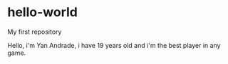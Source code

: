 # hello-world
My first repository

Hello, i'm Yan Andrade, i have 19 years old and i'm the best player in any game.

